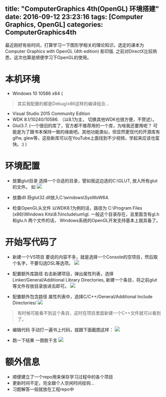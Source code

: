 title: "ComputerGraphics 4th(OpenGL) 环境搭建"
date: 2016-09-12 23:23:16
tags: [Computer Graphics, OpenGL]
categories: ComputerGraphics4th
---
最近刚好有些时间，打算学习一下图形学相关的理论知识，选定的课本为Computer Graphics with OpenGL (4th edition) 影印版. 之前对DirectX比较熟悉，这次也算是顺便学习下OpenGL的使用。 
# 本机环境
+ Windows 10 10586 x64 (
> 其实我配置的都是Debug/x86这样的编译组合...
+ Visual Studio 2015 Community Edition
+ WDK 8.1/10240/10586. （以8.1为主， 切换其他WDK也很方便，不赘述）。
+ Glut3.7. (一个很旧的库了，官方都不推荐用的一个库，为啥我还要用呢？ 可能是为了跟书本保持一致的缘故吧。其他功能类似，但显然更现代的开源库有glfw, glew等，这些新库可以在YouTube上面找到不少视频，学起来应该也蛮快。:) )

# 环境配置
+ 放置glut目录
选择一个合适的目录，譬如我这边选的C:\GLUT\, 放入所有glut的文件。 如 ![](/img/CG4th/Chapter3/GlutPath.jpg)

+ 放置dll
将glut32.dll放入C:\windows\SysWoW64\.

+ 检查OpenGL头文件
以WDK8.1为例的话，路径为 C:\Program Files (x86)\Windows Kits\8.1\Include\um\gl\. 一般这个目录存在，且里面含有gl.h 和glu.h 两个文件的话， Windows系统的OpenGL开发支持基本上就具备了。

# 开始写代码了
+ 新建一个VS项目
要说的内容不多，就是选择一个Console的空项目，然后取个名字，不要勾选DSL等选项。
![](/img/CG4th/Chapter3/NewProj.jpg)

+ 配置额外库路径
右击新建项目，弹出属性列表，选择Linker/General/Additional Library Directories, 新建一个条目，将之前glut等文件存放目录放进去即可。
![](/img/CG4th/Chapter3/ProjAdditionLibDir.jpg)

+ 配置额外包含路径
属性列表中，选择C/C++/General/Additional Include Directories/
![](/img/CG4th/Chapter3/ProjAdditionInclude.jpg)
> 有时候可能看不到这个条目，这时在项目里面新建一个C++文件就可以看到了。

+ 编辑代码
手动打一遍书上代码，就跟下面截图这样：
![](/img/CG4th/Chapter3/source.jpg)

+ 跑一下结果
一图胜千言
![](/img/CG4th/Chapter3/Demo.jpg)

# 额外信息 
+ 顺便建立了一个repo用来保存学习过程中的各个项目
+ 更新时间不定，完全跟个人空闲时间挂钩...
+ 习题解答一般就放在工程repo中
